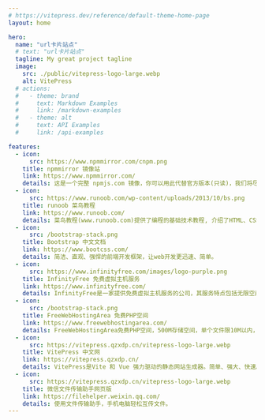 ```yaml
---
# https://vitepress.dev/reference/default-theme-home-page
layout: home

hero:
  name: "url卡片站点"
  # text: "url卡片站点"
  tagline: My great project tagline
  image:
    src: ./public/vitepress-logo-large.webp
    alt: VitePress
  # actions:
  #   - theme: brand
  #     text: Markdown Examples
  #     link: /markdown-examples
  #   - theme: alt
  #     text: API Examples
  #     link: /api-examples

features:
  - icon:
      src: https://www.npmmirror.com/cnpm.png
    title: npmmirror 镜像站
    link: https://www.npmmirror.com/
    details: 这是一个完整 npmjs.com 镜像，你可以用此代替官方版本(只读)，我们将尽量与官方服务实时同步。
  - icon:
      src: https://www.runoob.com/wp-content/uploads/2013/10/bs.png
    title: runoob 菜鸟教程
    link: https://www.runoob.com/
    details: 菜鸟教程(www.runoob.com)提供了编程的基础技术教程, 介绍了HTML、CSS、Javascript、Python,Java,Ruby,C,PHP , MySQL等各种编程语言的基础知识。
  - icon:
      src: /bootstrap-stack.png
    title: Bootstrap 中文文档
    link: https://www.bootcss.com/
    details: 简洁、直观、强悍的前端开发框架，让web开发更迅速、简单。
  - icon:
      src: https://www.infinityfree.com/images/logo-purple.png
    title: InfinityFree‌ 免费虚拟主机服务
    link: https://www.infinityfree.com/
    details: ‌InfinityFree‌是一家提供免费虚拟主机服务的公司，其服务特点包括无限空间、无限流量、托管站点无广告以及提供cpanel面板等强大功能。
  - icon:
      src: /bootstrap-stack.png
    title: FreeWebHostingArea 免费PHP空间
    link: https://www.freewebhostingarea.com/
    details: FreeWebHostingArea免费PHP空间，500M存储空间，单个文件限10M以内，不限上传文件类型，每天5G流量限制，FTP、Web方式上传管理文件，支持PHP5、MySQL5、SSI，可自定义404、403错误，提供免费二级域名1个，或者绑定1个你自己的域名，无广告。https://ramses.freewha.com/
  - icon:
      src: https://vitepress.qzxdp.cn/vitepress-logo-large.webp
    title: VitePress 中文网
    link: https://vitepress.qzxdp.cn/
    details: VitePress是Vite 和 Vue 强力驱动的静态网站生成器。简单、强大、快速。满足你一直想要的现代SSG框架。
  - icon:
      src: https://vitepress.qzxdp.cn/vitepress-logo-large.webp
    title: 微信文件传输助手网页版
    link: https://filehelper.weixin.qq.com/
    details: 使用文件传输助手，手机电脑轻松互传文件。
---
```


